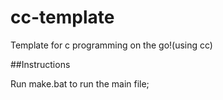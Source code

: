 # cc-template
Template for c programming on the go!(using cc)


##Instructions

Run make.bat to run the main file;
